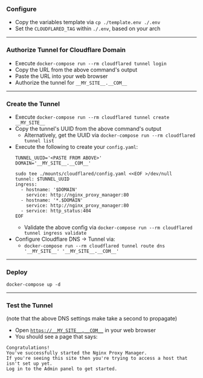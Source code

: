 ### Configure

* Copy the variables template via `cp ./template.env ./.env`
* Set the `CLOUDFLARED_TAG` within `./.env`, based on your arch

---

### Authorize Tunnel for Cloudflare Domain

* Execute `docker-compose run --rm cloudflared tunnel login`
* Copy the URL from the above command's output
* Paste the URL into your web browser
* Authorize the tunnel for `__MY_SITE__.__COM__`

---

### Create the Tunnel

* Execute `docker-compose run --rm cloudflared tunnel create __MY_SITE__`
* Copy the tunnel's UUID from the above command's output
  * Alternatively, get the UUID via `docker-compose run --rm cloudflared tunnel list`
* Execute the following to create your `config.yaml`:
  ```shell
  TUNNEL_UUID='<PASTE FROM ABOVE>'
  DOMAIN='__MY_SITE__.__COM__'

  sudo tee ./mounts/cloudflared/config.yaml <<EOF >/dev/null
  tunnel: $TUNNEL_UUID
  ingress:
    - hostname: '$DOMAIN'
      service: http://nginx_proxy_manager:80
    - hostname: '*.$DOMAIN'
      service: http://nginx_proxy_manager:80
    - service: http_status:404
  EOF
  ```
  * Validate the above config via `docker-compose run --rm cloudflared tunnel ingress validate`
* Configure Cloudflare DNS -> Tunnel via:
  * `docker-compose run --rm cloudflared tunnel route dns '__MY_SITE__' '__MY_SITE__.__COM__'`

---

### Deploy

`docker-compose up -d`

---

### Test the Tunnel

(note that the above DNS settings make take a second to propagate)

* Open [`https://__MY_SITE__.__COM__`](https://__MY_SITE__.__COM__) in your web browser
* You should see a page that says:

```
Congratulations!
You've successfully started the Nginx Proxy Manager.
If you're seeing this site then you're trying to access a host that isn't set up yet.
Log in to the Admin panel to get started.
```
